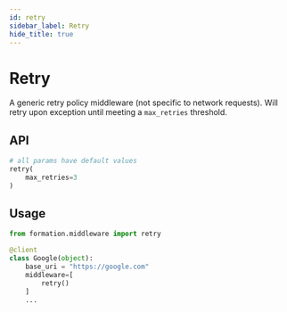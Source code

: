 ```yaml
---
id: retry
sidebar_label: Retry
hide_title: true
---
```

# Retry

A generic retry policy middleware (not specific to network requests). Will retry upon exception until meeting a `max_retries` threshold.

## API

```py
# all params have default values
retry(
    max_retries=3
)
```

## Usage

```py
from formation.middleware import retry

@client
class Google(object):
    base_uri = "https://google.com"
    middleware=[
        retry()
    ]
    ...
```
